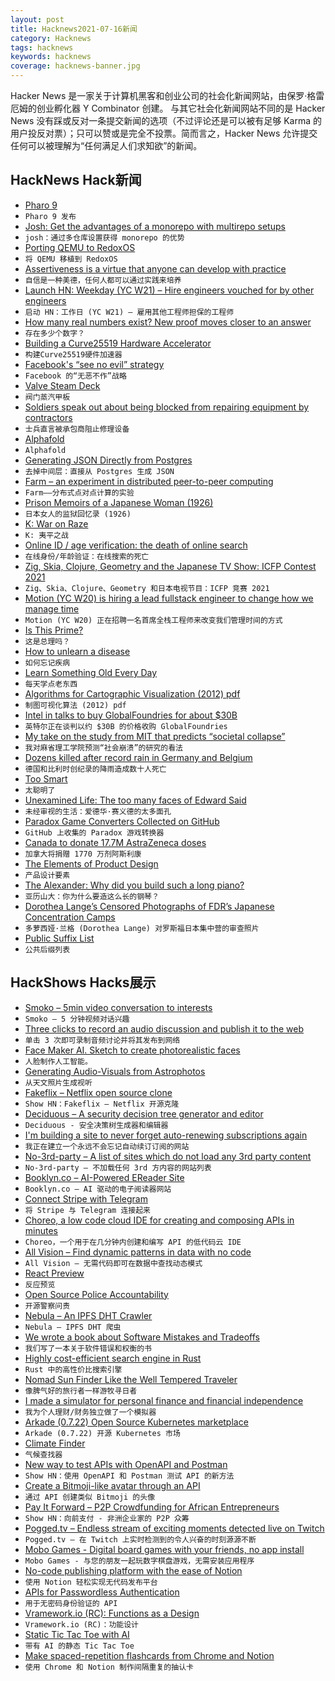 ```yaml
---
layout: post
title: Hacknews2021-07-16新闻
category: Hacknews
tags: hacknews
keywords: hacknews
coverage: hacknews-banner.jpg
---
```


Hacker News 是一家关于计算机黑客和创业公司的社会化新闻网站，由保罗·格雷厄姆的创业孵化器 Y Combinator 创建。
与其它社会化新闻网站不同的是 Hacker News 没有踩或反对一条提交新闻的选项（不过评论还是可以被有足够 Karma 的用户投反对票）；只可以赞或是完全不投票。简而言之，Hacker News 允许提交任何可以被理解为“任何满足人们求知欲”的新闻。

## HackNews Hack新闻


- [Pharo 9](https://pharo.org/news/pharo9-released.html)
- `Pharo 9 发布`
- [Josh: Get the advantages of a monorepo with multirepo setups](https://github.com/esrlabs/josh)
- `josh：通过多仓库设置获得 monorepo 的优势`
- [Porting QEMU to RedoxOS](https://redox-os.org/news/rsoc-2021-qemu-1/)
- `将 QEMU 移植到 RedoxOS`
- [Assertiveness is a virtue that anyone can develop with practice](https://psyche.co/ideas/assertiveness-is-a-virtue-that-anyone-can-develop-with-practice)
- `自信是一种美德，任何人都可以通过实践来培养`
- [Launch HN: Weekday (YC W21) – Hire engineers vouched for by other engineers](item?id=27844728)
- `启动 HN：工作日 (YC W21) – 雇用其他工程师担保的工程师`
- [How many real numbers exist? New proof moves closer to an answer](https://www.quantamagazine.org/how-many-numbers-exist-infinity-proof-moves-math-closer-to-an-answer-20210715/)
- `存在多少个数字？`
- [Building a Curve25519 Hardware Accelerator](https://www.bunniestudios.com/blog/?p=6140)
- `构建Curve25519硬件加速器`
- [Facebook's “see no evil” strategy](https://www.axios.com/facebooks-see-no-evil-strategy-6db4e714-ba14-4404-bd41-c4539bc8126e.html)
- `Facebook 的“无恶不作”战略`
- [Valve Steam Deck](https://www.steamdeck.com/en/)
- `阀门蒸汽甲板`
- [Soldiers speak out about being blocked from repairing equipment by contractors](https://mattstoller.substack.com/p/a-real-s-show-soldiers-angrily-speak)
- `士兵直言被承包商阻止修理设备`
- [Alphafold](https://github.com/deepmind/alphafold)
- `Alphafold`
- [Generating JSON Directly from Postgres](https://blog.crunchydata.com/blog/generating-json-directly-from-postgres)
- `去掉中间层：直接从 Postgres 生成 JSON`
- [Farm – an experiment in distributed peer-to-peer computing](https://github.com/inkandswitch/farm)
- `Farm——分布式点对点计算的实验`
- [Prison Memoirs of a Japanese Woman (1926)](https://theanarchistlibrary.org/library/kaneko-fumiko-the-prison-memoirs-of-a-japanese-woman)
- `日本女人的监狱回忆录 (1926)`
- [K: War on Raze](https://gist.github.com/chrispsn/af6844b80687462814fc39d4b97399a6)
- `K: 夷平之战`
- [Online ID / age verification: the death of online search](https://decoded.legal/blog/2021/07/online-id-age-verification-the-death-of-online-search-and-non-browser-web-access)
- `在线身份/年龄验证：在线搜索的死亡`
- [Zig, Skia, Clojure, Geometry and the Japanese TV Show: ICFP Contest 2021](https://tonsky.me/blog/icfpc-2021/)
- `Zig、Skia、Clojure、Geometry 和日本电视节目：ICFP 竞赛 2021`
- [Motion (YC W20) is hiring a lead fullstack engineer to change how we manage time](https://www.workatastartup.com/jobs/45050)
- `Motion (YC W20) 正在招聘一名首席全栈工程师来改变我们管理时间的方式`
- [Is This Prime?](https://isthisprime.com/game/)
- `这是总理吗？`
- [How to unlearn a disease](https://nautil.us/issue/103/healthy-communication/how-to-unlearn-a-disease-rp)
- `如何忘记疾病`
- [Learn Something Old Every Day](https://www.os2museum.com/wp/learn-something-old-every-day/)
- `每天学点老东西`
- [Algorithms for Cartographic Visualization (2012) pdf](https://www.win.tue.nl/~kverbeek/PhDThesis.pdf)
- `制图可视化算法 (2012) pdf`
- [Intel in talks to buy GlobalFoundries for about $30B](https://www.reuters.com/business/intel-talks-buy-globalfoundries-about-30-billion-wsj-2021-07-15/)
- `英特尔正在谈判以约 $30B 的价格收购 GlobalFoundries`
- [My take on the study from MIT that predicts “societal collapse”](https://dana11235.medium.com/my-take-on-the-study-from-mit-that-predicts-societal-collapse-b351d8fbd4c2)
- `我对麻省理工学院预测“社会崩溃”的研究的看法`
- [Dozens killed after record rain in Germany and Belgium](https://www.bbc.com/news/world-europe-57846200)
- `德国和比利时创纪录的降雨造成数十人死亡`
- [Too Smart](https://www.collaborativefund.com/blog/too-smart/)
- `太聪明了`
- [Unexamined Life: The too many faces of Edward Said](https://thebaffler.com/salvos/unexamined-life-omar)
- `未经审视的生活：爱德华·赛义德的太多面孔`
- [Paradox Game Converters Collected on GitHub](https://github.com/ParadoxGameConverters)
- `GitHub 上收集的 Paradox 游戏转换器`
- [Canada to donate 17.7M AstraZeneca doses](https://www.cbc.ca/news/politics/covax-donations-astrazeneca-surplus-1.6099072)
- `加拿大将捐赠 1770 万剂阿斯利康`
- [The Elements of Product Design](https://jamiemill.com/blog/elements-of-product-design/)
- `产品设计要素`
- [The Alexander: Why did you build such a long piano?](https://www.alexanderpiano.nz/page/the-alexander-piano)
- `亚历山大：你为什么要造这么长的钢琴？`
- [Dorothea Lange’s Censored Photographs of FDR’s Japanese Concentration Camps](https://anchoreditions.com/blog/dorothea-lange-censored-photographs)
- `多萝西娅·兰格 (Dorothea Lange) 对罗斯福日本集中营的审查照片`
- [Public Suffix List](https://publicsuffix.org/)
- `公共后缀列表`


## HackShows Hacks展示

- [ Smoko – 5min video conversation to interests](https://smoko.online)
- `Smoko – 5 分钟视频对话兴趣`
- [ Three clicks to record an audio discussion and publish it to the web](https://racket.com)
- `单击 3 次即可录制音频讨论并将其发布到网络`
- [ Face Maker AI. Sketch to create photorealistic faces](https://massless.io/tool/face-maker-ai/)
- `人脸制作人工智能。`
- [ Generating Audio-Visuals from Astrophotos](https://www.astrumnft.art/process.html)
- `从天文照片生成视听`
- [ Fakeflix – Netflix open source clone](https://github.com/Th3Wall/Fakeflix)
- `Show HN：Fakeflix – Netflix 开源克隆`
- [ Deciduous – A security decision tree generator and editor](https://swagitda.com/deciduous/)
- `Deciduous - 安全决策树生成器和编辑器`
- [ I'm building a site to never forget auto-renewing subscriptions again](https://everlint.com)
- `我正在建立一个永远不会忘记自动续订订阅的网站`
- [ No-3rd-party – A list of sites which do not load any 3rd party content](https://github.com/midzer/no-3rd-party)
- `No-3rd-party – 不加载任何 3rd 方内容的网站列表`
- [ Booklyn.co – AI-Powered EReader Site](https://www.booklyn.co/)
- `Booklyn.co – AI 驱动的电子阅读器网站`
- [ Connect Stripe with Telegram](https://overgroups.com)
- `将 Stripe 与 Telegram 连接起来`
- [ Choreo, a low code cloud IDE for creating and composing APIs in minutes](https://wso2.com/choreo/)
- `Choreo，一个用于在几分钟内创建和编写 API 的低代码云 IDE`
- [ All Vision – Find dynamic patterns in data with no code](https://www.all.vision)
- `All Vision – 无需代码即可在数据中查找动态模式`
- [ React Preview](https://marketplace.visualstudio.com/items?itemName=zenclabs.reactpreview)
- `反应预览`
- [ Open Source Police Accountability](https://BadApple.tools)
- `开源警察问责`
- [ Nebula – An IPFS DHT Crawler](https://github.com/dennis-tra/nebula-crawler)
- `Nebula – IPFS DHT 爬虫`
- [ We wrote a book about Software Mistakes and Tradeoffs](https://www.manning.com/books/software-mistakes-and-tradeoffs)
- `我们写了一本关于软件错误和权衡的书`
- [ Highly cost-efficient search engine in Rust](https://github.com/quickwit-inc/quickwit/)
- `Rust 中的高性价比搜索引擎`
- [ Nomad Sun Finder Like the Well Tempered Traveler](https://nomadsunfinder.herokuapp.com/)
- `像脾气好的旅行者一样游牧寻日者`
- [ I made a simulator for personal finance and financial independence](https://projectifi.io/?ref=hn)
- `我为个人理财/财务独立做了一个模拟器`
- [ Arkade (0.7.22) Open Source Kubernetes marketplace](https://github.com/alexellis/arkade/releases/tag/0.7.22)
- `Arkade (0.7.22) 开源 Kubernetes 市场`
- [ Climate Finder](http://nanobit.org/climate/)
- `气候查找器`
- [ New way to test APIs with OpenAPI and Postman](https://github.com/apideck-libraries/portman)
- `Show HN：使用 OpenAPI 和 Postman 测试 API 的新方法`
- [ Create a Bitmoji-like avatar through an API](https://www.dollo.me)
- `通过 API 创建类似 Bitmoji 的头像`
- [ Pay It Forward – P2P Crowdfunding for African Entrepreneurs](https://www.zidisha.org/)
- `Show HN：向前支付 - 非洲企业家的 P2P 众筹`
- [ Pogged.tv – Endless stream of exciting moments detected live on Twitch](https://pogged.tv)
- `Pogged.tv – 在 Twitch 上实时检测到的令人兴奋的时刻源源不断`
- [ Mobo Games - Digital board games with your friends, no app install](https://gomobo.app)
- `Mobo Games - 与您的朋友一起玩数字棋盘游戏，无需安装应用程序`
- [ No-code publishing platform with the ease of Notion](https://edition.so/?ref=hackernews)
- `使用 Notion 轻松实现无代码发布平台`
- [ APIs for Passwordless Authentication](https://stytch.com/)
- `用于无密码身份验证的 API`
- [ Vramework.io (RC): Functions as a Design](https://vramework.io/)
- `Vramework.io (RC)：功能设计`
- [ Static Tic Tac Toe with AI](https://github.com/mhcurylo/tictacstatic)
- `带有 AI 的静态 Tic Tac Toe`
- [ Make spaced-repetition flashcards from Chrome and Notion](https://zorbi.cards)
- `使用 Chrome 和 Notion 制作间隔重复的抽认卡`

